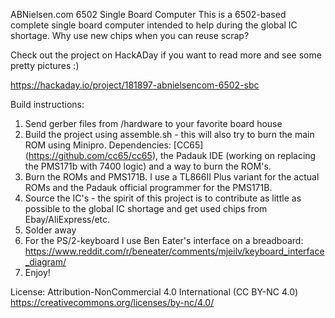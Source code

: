 ABNielsen.com 6502 Single Board Computer
This is a 6502-based complete single board computer intended to help during the global IC shortage. Why use new chips when you can reuse scrap?

Check out the project on HackADay if you want to read more and see some pretty pictures :)

https://hackaday.io/project/181897-abnielsencom-6502-sbc

Build instructions:

1) Send gerber files from /hardware to your favorite board house
2) Build the project using assemble.sh - this will also try to burn the main ROM using Minipro. Dependencies: [CC65] (https://github.com/cc65/cc65), the Padauk IDE (working on replacing the PMS171b with 7400 logic) and a way to burn the ROM's.
3) Burn the ROMs and PMS171B. I use a TL866II Plus variant for the actual ROMs and the Padauk official programmer for the PMS171B.
4) Source the IC's - the spirit of this project is to contribute as little as possible to the global IC shortage and get used chips from Ebay/AliExpress/etc.
5) Solder away
6) For the PS/2-keyboard I use Ben Eater's interface on a breadboard: https://www.reddit.com/r/beneater/comments/mjeilv/keyboard_interface_diagram/
7) Enjoy!

License: Attribution-NonCommercial 4.0 International (CC BY-NC 4.0) https://creativecommons.org/licenses/by-nc/4.0/

